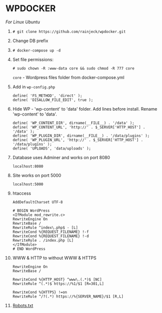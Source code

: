 # WPDOCKER

*For Linux Ubuntu*

1. `# git clone https://github.com/rainjeck/wpdocker.git`

2. Change DB prefix

3. `# docker-compose up -d`

4. Set file permissions:

	`# sudo chown -R :www-data core && sudo chmod -R 777 core`

	`core` - Wordpress files folder from docker-compose.yml

5. Add in `wp-config.php`

	```
	define( 'FS_METHOD', 'direct' );
	define( 'DISALLOW_FILE_EDIT', true );
	```

6. Hide WP - 'wp-content' to 'data' folder. Add lines before install. Rename 'wp-content' to 'data'.

	```
	define( 'WP_CONTENT_DIR', dirname(__FILE__) . '/data' );
	define( 'WP_CONTENT_URL', 'http://' . $_SERVER['HTTP_HOST'] . '/data' );
	define( 'WP_PLUGIN_DIR', dirname(__FILE__) . '/data/plugins' );
	define( 'WP_PLUGIN_URL', 'http://' . $_SERVER['HTTP_HOST'] . '/data/plugins' );
	define( 'UPLOADS', 'data/uploads' );
	```

7. Database uses Adminer and works on port 8080

	`localhost:8080`

8. Site works on port 5000

	`localhost:5000`

9. htaccess

	```
	AddDefaultCharset UTF-8

	# BEGIN WordPress
	<IfModule mod_rewrite.c>
	RewriteEngine On
	RewriteBase /
	RewriteRule ^index\.php$ - [L]
	RewriteCond %{REQUEST_FILENAME} !-f
	RewriteCond %{REQUEST_FILENAME} !-d
	RewriteRule . /index.php [L]
	</IfModule>
	# END WordPress
	```

10. WWW & HTTP to without WWW & HTTPS
	```
	RewriteEngine On
	RewriteBase /

	RewriteCond %{HTTP_HOST} ^www\.(.*)$ [NC]
	RewriteRule ^(.*)$ https://%1/$1 [R=301,L]

	RewriteCond %{HTTPS} !=on
	RewriteRule ^/?(.*) https://%{SERVER_NAME}/$1 [R,L]
	```

11. [Robots.txt](https://gist.github.com/rainjeck/4cadf694438e69db4122d93966b4f49e)
